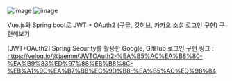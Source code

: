 ![image](https://github.com/user-attachments/assets/dadba92e-803c-41c6-a5ab-27a8d69452b6)
![image](https://github.com/user-attachments/assets/4ffb3deb-3bbd-40f1-908a-80b9e0b82e69)


Vue.js와 Spring boot로 JWT + OAuth2 (구글, 깃허브, 카카오 소셜 로그인 구현) 구현해보기


[JWT+OAuth2] Spring Security를 활용한 Google, GitHub 로그인 구현 
링크 : https://velog.io/@jaemm/JWTOAuth2-%EA%B5%AC%EA%B8%80-%EA%B9%83%ED%97%88%EB%B8%8C-%EB%A1%9C%EA%B7%B8%EC%9D%B8-%EA%B5%AC%ED%98%84
